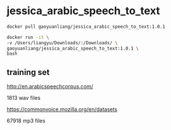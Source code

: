 # jessica_arabic_speech_to_text

```bash
docker pull gaoyuanliang/jessica_arabic_speech_to_text:1.0.1

docker run -it \
-v /Users/liangyu/Downloads/:/Downloads/ \
gaoyuanliang/jessica_arabic_speech_to_text:1.0.1 \
bash
```

## training set

http://en.arabicspeechcorpus.com/

1813 wav files

https://commonvoice.mozilla.org/en/datasets

67918 mp3 files
